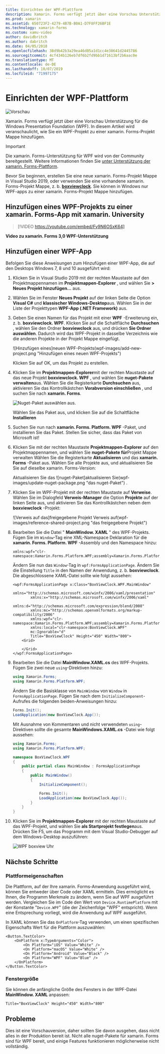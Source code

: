 ```yaml
---
title: Einrichten der WPF-Plattform
description: Xamarin. Forms verfügt jetzt über eine Vorschau Unterstützung für die WPF-Plattform.
ms.prod: xamarin
ms.assetid: 650723F2-4279-4B7B-B0A1-D7F8FF26BF1E
ms.technology: xamarin-forms
ms.custom: xamu-video
author: davidbritch
ms.author: dabritch
ms.date: 04/05/2018
ms.openlocfilehash: 38d9b42b3a29ea46d05a1d1cc4e38641d2445786
ms.sourcegitcommit: 4cf434b126eb7df6b2fd9bb1d71613bf2b6aac0e
ms.translationtype: MT
ms.contentlocale: de-DE
ms.lasthandoff: 10/07/2019
ms.locfileid: "71997175"
---
```

# <a name="wpf-platform-setup"></a>Einrichten der WPF-Plattform

![Vorschau](~/media/shared/preview.png)

Xamarin. Forms verfügt jetzt über eine Vorschau Unterstützung für die Windows Presentation Foundation (WPF). In diesem Artikel wird veranschaulicht, wie Sie ein WPF-Projekt zu einer xamarin. Forms-Projekt Mappe hinzufügen.

> [!IMPORTANT]
> Die xamarin. Forms-Unterstützung für WPF wird von der Community bereitgestellt. Weitere Informationen finden Sie [unter Unterstützung der xamarin. Forms-Plattform](https://github.com/xamarin/Xamarin.Forms/wiki/Platform-Support).

Bevor Sie beginnen, erstellen Sie eine neue xamarin. Forms-Projekt Mappe in Visual Studio 2019, oder verwenden Sie eine vorhandene xamarin. Forms-Projekt Mappe, z. b. [**boxviewclock**](https://docs.microsoft.com/samples/xamarin/xamarin-forms-samples/boxview-boxviewclock). Sie können in Windows nur WPF-apps zu einer xamarin. Forms-Projekt Mappe hinzufügen.

## <a name="add-a-wpf-project-to-a-xamarinforms-app-with-xamarinuniversity"></a>Hinzufügen eines WPF-Projekts zu einer xamarin. Forms-App mit xamarin. University

> [!VIDEO https://youtube.com/embed/Fy9N6OSxK64]

**Video zu xamarin. Forms 3,0 WPF-Unterstützung**

## <a name="adding-a-wpf-app"></a>Hinzufügen einer WPF-App

Befolgen Sie diese Anweisungen zum Hinzufügen einer WPF-App, die auf den Desktops Windows 7, 8 und 10 ausgeführt wird:

1. Klicken Sie in Visual Studio 2019 mit der rechten Maustaste auf den Projektmappennamen im **Projektmappen-Explorer** , und wählen Sie **> Neues Projekt hinzufügen...** aus.

2. Wählen Sie im Fenster **Neues Projekt** auf der linken Seite die Option **Visual C#**  und **klassischer Windows-Desktop**aus. Wählen Sie in der Liste der Projekttypen **WPF-App (.NET Framework)** aus.

3. Geben Sie einen Namen für das Projekt mit einer **WPF** -Erweiterung ein, z. b. **boxviewclock. WPF**. Klicken Sie auf die Schaltfläche **Durchsuchen** , wählen Sie den Ordner **boxviewclock** aus, und drücken **Sie Ordner auswählen**. Dadurch wird das WPF-Projekt in dasselbe Verzeichnis wie die anderen Projekte in der Projekt Mappe eingefügt.

    ![Hinzufügen eines]neuen WPF-Projekts(wpf-images/add-new-project.png "Hinzufügen eines neuen WPF-Projekts")

    Klicken Sie auf OK, um das Projekt zu erstellen.

4. Klicken Sie im **Projektmappen-Explorer**mit der rechten Maustaste auf das neue Projekt **boxviewclock. WPF** , und wählen Sie **nuget-Pakete verwalten**aus. Wählen Sie die Registerkarte **Durchsuchen** aus, aktivieren Sie das Kontrollkästchen **Vorabversion einschließen** , und suchen Sie nach **xamarin. Forms**.

    ![Nuget-Paket auswählen](wpf-images/select-nuget-package.png "Wählen Sie das nuget-Paket") aus.

    Wählen Sie das Paket aus, und klicken Sie auf die Schaltfläche **Installieren**

5. Suchen Sie nun nach **xamarin. Forms. Platform. WPF** -Paket, und installieren Sie das Paket. Stellen Sie sicher, dass das Paket von Microsoft ist!

6. Klicken Sie mit der rechten Maustaste **Projektmappen-Explorer** auf den Projektmappennamen, und wählen Sie **nuget-Pakete für**Projekt Mappe verwalten Wählen Sie die Registerkarte **Aktualisieren** und das **xamarin. Forms** -Paket aus. Wählen Sie alle Projekte aus, und aktualisieren Sie Sie auf dieselbe xamarin. Forms-Version:

    Aktualisieren Sie das ![nuget-Paket]aktualisieren Sie(wpf-images/update-nuget-package.png "das nuget-Paket") .

7. Klicken Sie im WPF-Projekt mit der rechten Maustaste auf **Verweise**. Wählen Sie im Dialogfeld **Verweis-Manager** die Option **Projekte** auf der linken Seite aus, und aktivieren Sie das Kontrollkästchen neben dem **boxviewclock** -Projekt:

    ![Verweis auf das]freigegebene Projekt Verweis auf(wpf-images/reference-shared-project.png "das freigegebene Projekt")

8. Bearbeiten Sie die Datei " **MainWindow. XAML** " des WPF-Projekts. Fügen Sie im `Window`-Tag eine XML-Namespace Deklaration für die **xamarin. Forms. Platform. WPF** -Assembly und den Namespace hinzu:

    ```xaml
    xmlns:wpf="clr-namespace:Xamarin.Forms.Platform.WPF;assembly=Xamarin.Forms.Platform.WPF"
    ```

    Ändern Sie nun das `Window`-Tag in `wpf:FormsApplicationPage`. Ändern Sie die Einstellung `Title` in den Namen der Anwendung, z. b. **boxviewclock**. Die abgeschlossene XAML-Datei sollte wie folgt aussehen:

    ```xaml
    <wpf:FormsApplicationPage x:Class="BoxViewClock.WPF.MainWindow"
            xmlns="http://schemas.microsoft.com/winfx/2006/xaml/presentation"
            xmlns:x="http://schemas.microsoft.com/winfx/2006/xaml"
            xmlns:d="http://schemas.microsoft.com/expression/blend/2008"
            xmlns:mc="http://schemas.openxmlformats.org/markup-compatibility/2006"
            xmlns:wpf="clr-namespace:Xamarin.Forms.Platform.WPF;assembly=Xamarin.Forms.Platform.WPF"
            xmlns:local="clr-namespace:BoxViewClock.WPF"
            mc:Ignorable="d"
            Title="BoxViewClock" Height="450" Width="800">
        <Grid>

        </Grid>
    </wpf:FormsApplicationPage>
    ```

9. Bearbeiten Sie die Datei **MainWindow.XAML.cs** des WPF-Projekts. Fügen Sie zwei neue `using`-Direktiven hinzu:

    ```csharp
    using Xamarin.Forms;
    using Xamarin.Forms.Platform.WPF;
    ```

    Ändern Sie die Basisklasse von `MainWindow` von `Window` in `FormsApplicationPage`. Fügen Sie nach dem `InitializeComponent`-Aufrufes die folgenden beiden-Anweisungen hinzu:

    ```csharp
    Forms.Init();
    LoadApplication(new BoxViewClock.App());
    ```

    Mit Ausnahme von Kommentaren und nicht verwendeten `using`-Direktiven sollte die gesamte **MainWindows.XAML.cs** -Datei wie folgt aussehen:

    ```csharp
    using Xamarin.Forms;
    using Xamarin.Forms.Platform.WPF;

    namespace BoxViewClock.WPF
    {
        public partial class MainWindow : FormsApplicationPage
        {
            public MainWindow()
            {
                InitializeComponent();

                Forms.Init();
                LoadApplication(new BoxViewClock.App());
            }
        }
    }
    ```

10. Klicken Sie im **Projektmappen-Explorer** mit der rechten Maustaste auf das WPF-Projekt, und wählen Sie **als Startprojekt festlegen**aus. Drücken Sie F5, um das Programm mit dem Visual Studio-Debugger auf dem Windows-Desktop auszuführen:

    ![WPF boxview Uhr](wpf-images/wpf-boxviewclock.png "WPF boxview-Uhr" )

## <a name="next-steps"></a>Nächste Schritte

### <a name="platform-specifics"></a>Plattformeigenschaften

Die Plattform, auf der Ihre xamarin. Forms-Anwendung ausgeführt wird, können Sie entweder über Code oder XAML ermitteln. Dies ermöglicht es Ihnen, die Programm Merkmale zu ändern, wenn Sie auf WPF ausgeführt werden. Vergleichen Sie im Code den Wert von `Device.RuntimePlatform` mit der Konstante "`Device.WPF`" (die der Zeichenfolge "WPF" entspricht). Wenn eine Entsprechung vorliegt, wird die Anwendung auf WPF ausgeführt.

In XAML können Sie das `OnPlatform`-Tag verwenden, um einen spezifischen Eigenschafts Wert für die Plattform auszuwählen:

```xaml
<Button.TextColor>
    <OnPlatform x:TypeArguments="Color">
        <On Platform="iOS" Value="White" />
        <On Platform="macOS" Value="White" />
        <On Platform="Android" Value="Black" />
        <On Platform="WPF" Value="Blue" />
    </OnPlatform>
</Button.TextColor>
```

### <a name="window-size"></a>Fenstergröße

Sie können die anfängliche Größe des Fensters in der WPF-Datei **MainWindow. XAML** anpassen:

```xaml
Title="BoxViewClock" Height="450" Width="800"
```

## <a name="issues"></a>Probleme

Dies ist eine Vorschauversion, daher sollten Sie davon ausgehen, dass nicht alles in der Produktion bereit ist. Nicht alle nuget-Pakete für xamarin. Forms sind für WPF bereit, und einige Features funktionieren möglicherweise nicht vollständig.
